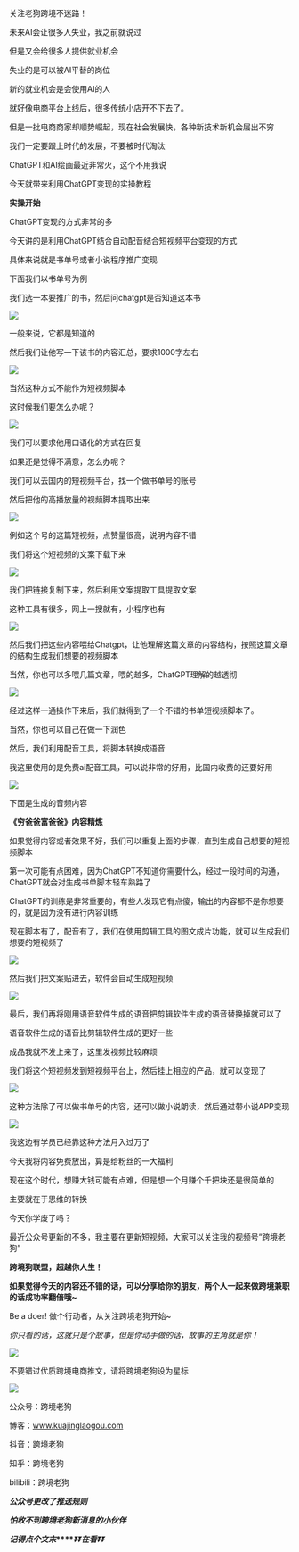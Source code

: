 关注老狗跨境不迷路！

未来AI会让很多人失业，我之前就说过

但是又会给很多人提供就业机会

失业的是可以被AI平替的岗位  

新的就业机会是会使用AI的人  

就好像电商平台上线后，很多传统小店开不下去了。

但是一批电商商家却顺势崛起，现在社会发展快，各种新技术新机会层出不穷

我们一定要跟上时代的发展，不要被时代淘汰

ChatGPT和AI绘画最近非常火，这个不用我说  

今天就带来利用ChatGPT变现的实操教程

**实操开始**  

ChatGPT变现的方式非常的多  

今天讲的是利用ChatGPT结合自动配音结合短视频平台变现的方式

具体来说就是书单号或者小说程序推广变现  

下面我们以书单号为例  

我们选一本要推广的书，然后问chatgpt是否知道这本书  

![](https://mmbiz.qpic.cn/mmbiz_png/qke3bbH0uIMuALKRkM0SDgRjtibDk2EqIaTEia7DT2tMgXjrTqUKLY0GnpB2rf3cTEShEfv3cIxBP4xC0IkQbOOA/640?wx_fmt=png)

一般来说，它都是知道的

然后我们让他写一下该书的内容汇总，要求1000字左右

![](https://mmbiz.qpic.cn/mmbiz_png/qke3bbH0uIMuALKRkM0SDgRjtibDk2EqIuAGxWYibCtvbwgECugahVQsyLv994AY8GEC3JcuTBNgiauRiaxgb8ObCw/640?wx_fmt=png)

当然这种方式不能作为短视频脚本  

这时候我们要怎么办呢？

![](https://mmbiz.qpic.cn/mmbiz_png/qke3bbH0uIMuALKRkM0SDgRjtibDk2EqI23wHK9bnBmtnnXA81Yia2CChJyKn4zQ06H8ew8pKS08Hcs7y3hNA1LQ/640?wx_fmt=png)

我们可以要求他用口语化的方式在回复  

如果还是觉得不满意，怎么办呢？

我们可以去国内的短视频平台，找一个做书单号的账号

然后把他的高播放量的视频脚本提取出来

![](https://mmbiz.qpic.cn/mmbiz_jpg/qke3bbH0uIMuALKRkM0SDgRjtibDk2EqI64uIJeHsGFXzheic9kEB2XTjgicfroh530C12ib4ciagrmn1aGztQ1NDhQ/640?wx_fmt=jpeg)

例如这个号的这篇短视频，点赞量很高，说明内容不错  

我们将这个短视频的文案下载下来

![](https://mmbiz.qpic.cn/mmbiz_png/qke3bbH0uIMuALKRkM0SDgRjtibDk2EqIw1FJibyq6rRIgpbv7Bq5ibnWmos9xt8gwPeYb8MUafgld9qx8ZVxJa6A/640?wx_fmt=png)

我们把链接复制下来，然后利用文案提取工具提取文案

这种工具有很多，网上一搜就有，小程序也有

![](https://mmbiz.qpic.cn/mmbiz_jpg/qke3bbH0uIMuALKRkM0SDgRjtibDk2EqINHwuzyAnIpKq3Pyd1nHN9XxiaQ8yKXG5URXwAq9sO2ibA4oKVHGViaL0g/640?wx_fmt=jpeg)

然后我们把这些内容喂给Chatgpt，让他理解这篇文章的内容结构，按照这篇文章的结构生成我们想要的视频脚本  

当然，你也可以多喂几篇文章，喂的越多，ChatGPT理解的越透彻

![](https://mmbiz.qpic.cn/mmbiz_png/qke3bbH0uIMuALKRkM0SDgRjtibDk2EqIaHpCL0hcqF8Pgk2llNI5MvRfxLChibwUnehh5ECNEldwOIkRRmYEldw/640?wx_fmt=png)

经过这样一通操作下来后，我们就得到了一个不错的书单短视频脚本了。  

当然，你也可以自己在做一下润色

然后，我们利用配音工具，将脚本转换成语音

我这里使用的是免费ai配音工具，可以说非常的好用，比国内收费的还要好用  

![](https://mmbiz.qpic.cn/mmbiz_png/qke3bbH0uIMuALKRkM0SDgRjtibDk2EqILDgHZxEFq1w1LtFgibfa83COMkK8ibgjiczNzpXX94iaLgdwk0DUpESxcA/640?wx_fmt=png)

下面是生成的音频内容  

**《穷爸爸富爸爸》内容精炼**

如果觉得内容或者效果不好，我们可以重复上面的步骤，直到生成自己想要的短视频脚本  

第一次可能有点困难，因为ChatGPT不知道你需要什么，经过一段时间的沟通，ChatGPT就会对生成书单脚本轻车熟路了

ChatGPT的训练是非常重要的，有些人发现它有点傻，输出的内容都不是你想要的，就是因为没有进行内容训练

现在脚本有了，配音有了，我们在使用剪辑工具的图文成片功能，就可以生成我们想要的短视频了  

![](https://mmbiz.qpic.cn/mmbiz_png/qke3bbH0uIMuALKRkM0SDgRjtibDk2EqI8qf23cARIbVqq15N109IOk0GFBoH8hpD16NSVojNGnbrntmm0ictNtQ/640?wx_fmt=png)

然后我们把文案贴进去，软件会自动生成短视频  

![](https://mmbiz.qpic.cn/mmbiz_png/qke3bbH0uIMuALKRkM0SDgRjtibDk2EqIK3PMibIYOzN9zlq9sFV6323TR4hIGXqe7agDFZqSUx7mDibO3C6PkjnQ/640?wx_fmt=png)

最后，我们再将刚用语音软件生成的语音把剪辑软件生成的语音替换掉就可以了  

语音软件生成的语音比剪辑软件生成的更好一些  

成品我就不发上来了，这里发视频比较麻烦  

我们将这个短视频发到短视频平台上，然后挂上相应的产品，就可以变现了  

![](https://mmbiz.qpic.cn/mmbiz_png/qke3bbH0uIMuALKRkM0SDgRjtibDk2EqIYf0R65GZEVnqHl7bk1lKPPOyK85iabzibfC8VHcB0Dn6jrgMPAVQa5kg/640?wx_fmt=png)

这种方法除了可以做书单号的内容，还可以做小说朗读，然后通过带小说APP变现  

![](https://mmbiz.qpic.cn/mmbiz_png/qke3bbH0uIMuALKRkM0SDgRjtibDk2EqIBj0Pk1S4mOvUPuO0qpDr6ia3H69Fg9CKDt41tbOoC2z5wOggDZDrs0g/640?wx_fmt=png)

我这边有学员已经靠这种方法月入过万了  

今天我将内容免费放出，算是给粉丝的一大福利

现在这个时代，想赚大钱可能有点难，但是想一个月赚个千把块还是很简单的  

主要就在于思维的转换

今天你学废了吗？

最近公众号更新的不多，我主要在更新短视频，大家可以关注我的视频号“跨境老狗”  

**跨境狗联盟，超越你人生！**  

**如果觉得今天的内容还不错的话，可以分享给你的朋友，两个人一起来做跨境兼职的话成功率翻倍哦~**

Be a doer! 做个行动者，从关注跨境老狗开始~

_你只看的话，这就只是个故事，但是你动手做的话，故事的主角就是你！_

![](https://mmbiz.qpic.cn/mmbiz_gif/qke3bbH0uIM7wkFL0qWvtWcLyRTtNIn13KPKdWGtNFXwcYTiasC5SlglXvNMzfnVibtOBznEU4PbkU5W1ETJgU3w/640?wx_fmt=gif&wxfrom=5&wx_lazy=1)

不要错过优质跨境电商推文，请将跨境老狗设为星标

![](https://mmbiz.qpic.cn/mmbiz_gif/qke3bbH0uIMib5TfCD0ibpVh4ibFMZ881DF5uBibiasPd5twgLoLwIveLPzaDJPBYFord00SO4r1sa69c5IO64SOTaA/640?wx_fmt=gif&wxfrom=5&wx_lazy=1)

公众号：跨境老狗

博客：www.kuajinglaogou.com

抖音：跨境老狗

知乎：跨境老狗

bilibili：跨境老狗

**_公众号更改了推送规则_**

**_怕收不到跨境老狗新消息的小伙伴_**

**_记得点个文末_****_⏬⏬在看⏬⏬_**